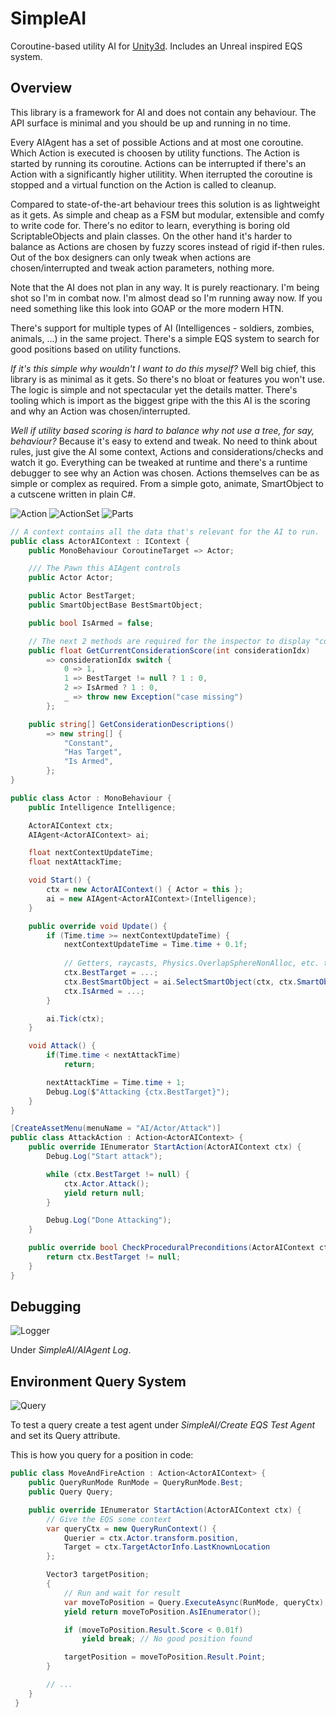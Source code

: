 # SimpleAI
Coroutine-based utility AI for [Unity3d](https://unity3d.com). Includes an Unreal inspired EQS system.

## Overview
This library is a framework for AI and does not contain any behaviour. The API surface is minimal and you should be up and running in no time.

Every AIAgent has a set of possible Actions and at most one coroutine. Which Action is executed is choosen by utility functions. The Action is started by running its coroutine. Actions can be interrupted if there's an Action with a significantly higher utilitity. When iterrupted the coroutine is stopped and a virtual function on the Action is called to cleanup.

Compared to state-of-the-art behaviour trees this solution is as lightweight as it gets. As simple and cheap as a FSM but modular, extensible and comfy to write code for. There's no editor to learn, everything is boring old ScriptableObjects and plain classes. On the other hand it's harder to balance as Actions are chosen by fuzzy scores instead of rigid if-then rules. Out of the box designers can only tweak when actions are chosen/interrupted and tweak action parameters, nothing more.

Note that the AI does not plan in any way. It is purely reactionary. I'm being shot so I'm in combat now. I'm almost dead so I'm running away now. If you need something like this look into GOAP or the more modern HTN.

There's support for multiple types of AI (Intelligences - soldiers, zombies, animals, ...) in the same project. There's a simple EQS system to search for good positions based on utility functions.

_If it's this simple why wouldn't I want to do this myself?_ Well big chief, this library is as minimal as it gets. So there's no bloat or features you won't use. The logic is simple and not spectacular yet the details matter. There's  tooling which is import as the biggest gripe with the this AI is the scoring and why an Action was chosen/interrupted.

_Well if utility based scoring is hard to balance why not use a tree, for say, behaviour?_ Because it's easy to extend and tweak. No need to think about rules, just give the AI some context, Actions and considerations/checks and watch it go. Everything can be tweaked at runtime and there's a runtime debugger to see why an Action was chosen. Actions themselves can be as simple or complex as required. From a simple goto, animate, SmartObject to a cutscene written in plain C#.

![Action](Docs/Action.png)
![ActionSet](Docs/ActionSet.png)
![Parts](Docs/Parts.png)

```cs
// A context contains all the data that's relevant for the AI to run.
public class ActorAIContext : IContext {
    public MonoBehaviour CoroutineTarget => Actor;

    /// The Pawn this AIAgent controls
    public Actor Actor;

    public Actor BestTarget;
    public SmartObjectBase BestSmartObject;

    public bool IsArmed = false;

    // The next 2 methods are required for the inspector to display "considerations" for an action
    public float GetCurrentConsiderationScore(int considerationIdx)
        => considerationIdx switch {
            0 => 1,
            1 => BestTarget != null ? 1 : 0,
            2 => IsArmed ? 1 : 0,
            _ => throw new Exception("case missing")
        };

    public string[] GetConsiderationDescriptions() 
        => new string[] {
            "Constant",
            "Has Target",
            "Is Armed",
        };
}

public class Actor : MonoBehaviour {
    public Intelligence Intelligence;

    ActorAIContext ctx;
    AIAgent<ActorAIContext> ai;

    float nextContextUpdateTime;
    float nextAttackTime;

    void Start() {
        ctx = new ActorAIContext() { Actor = this };
        ai = new AIAgent<ActorAIContext>(Intelligence);
    }

    public override void Update() {
        if (Time.time >= nextContextUpdateTime) {
            nextContextUpdateTime = Time.time + 0.1f;
            
            // Getters, raycasts, Physics.OverlapSphereNonAlloc, etc. to fill the context with valuable information (ctx.SmartObjects for instance)
            ctx.BestTarget = ...;
            ctx.BestSmartObject = ai.SelectSmartObject(ctx, ctx.SmartObjects);
            ctx.IsArmed = ...;
        }

        ai.Tick(ctx);
    }

    void Attack() {
        if(Time.time < nextAttackTime)
            return;

        nextAttackTime = Time.time + 1;
        Debug.Log($"Attacking {ctx.BestTarget}");
    }
}

[CreateAssetMenu(menuName = "AI/Actor/Attack")]
public class AttackAction : Action<ActorAIContext> {
    public override IEnumerator StartAction(ActorAIContext ctx) {
        Debug.Log("Start attack");

        while (ctx.BestTarget != null) {
            ctx.Actor.Attack();
            yield return null;
        }

        Debug.Log("Done Attacking");
    }

    public override bool CheckProceduralPreconditions(ActorAIContext ctx) {
        return ctx.BestTarget != null;
    }
}
```

## Debugging
![Logger](Docs/Logger.png)

Under _SimpleAI/AIAgent Log_.

## Environment Query System
![Query](Docs/Query.png)

To test a query create a test agent under _SimpleAI/Create EQS Test Agent_ and set its Query attribute.

This is how you query for a position in code:
```cs
public class MoveAndFireAction : Action<ActorAIContext> {
    public QueryRunMode RunMode = QueryRunMode.Best;
    public Query Query;

    public override IEnumerator StartAction(ActorAIContext ctx) {
        // Give the EQS some context
        var queryCtx = new QueryRunContext() {
            Querier = ctx.Actor.transform.position,
            Target = ctx.TargetActorInfo.LastKnownLocation
        };

        Vector3 targetPosition;
        {
            // Run and wait for result
            var moveToPosition = Query.ExecuteAsync(RunMode, queryCtx);
            yield return moveToPosition.AsIEnumerator();

            if (moveToPosition.Result.Score < 0.01f)
                yield break; // No good position found

            targetPosition = moveToPosition.Result.Point;
        }

        // ...
    }
 }
```
